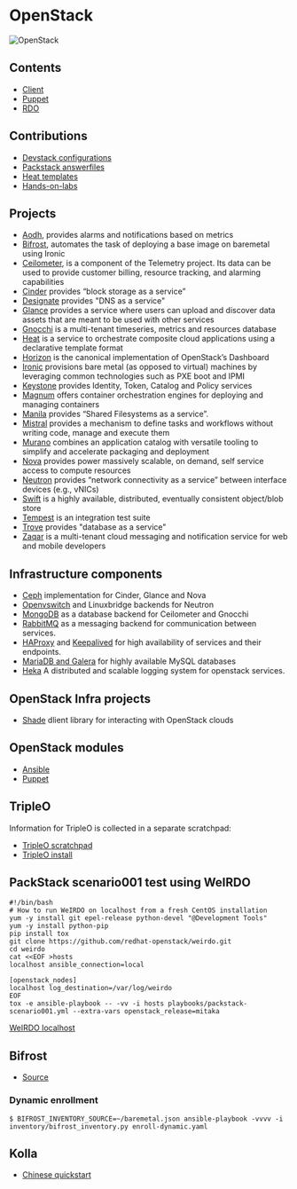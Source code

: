 OpenStack
=========

![OpenStack](http://docs.openstack.org/infra/publications/overview/graphics/openstack-cloud-software-horizontal-small.png)


## Contents

  * [Client](client.md)
  * [Puppet](puppet.md)
  * [RDO](rdo.md)


## Contributions

  * [Devstack configurations](https://github.com/gbraad/openstack-devstack-configurations)
  * [Packstack answerfiles](https://github.com/gbraad/openstack-packstack-answerfiles)
  * [Heat templates](https://github.com/gbraad/openstack-heat-templates)
  * [Hands-on-labs](https://github.com/gbraad/openstack-handsonlabs)


## Projects

  * [Aodh](http://docs.openstack.org/developer/aodh/), provides alarms and notifications based on metrics
  * [Bifrost](http://docs.openstack.org/developer/bifrost/), automates the task of deploying a base image on baremetal using Ironic
  * [Ceilometer](http://docs.openstack.org/developer/ceilometer/), is a component of the Telemetry project. Its data can be used to provide customer billing, resource tracking, and alarming capabilities
  * [Cinder](http://docs.openstack.org/developer/cinder/) provides “block storage as a service”
  * [Designate](http://docs.openstack.org/developer/designate/) provides "DNS as a service"
  * [Glance](http://docs.openstack.org/developer/glance/) provides a service where users can upload and discover data assets that are meant to be used with other services
  * [Gnocchi](http://docs.openstack.org/developer/gnocchi/) is a multi-tenant timeseries, metrics and resources database
  * [Heat](http://docs.openstack.org/developer/heat/) is a service to orchestrate composite cloud applications using a declarative template format 
  * [Horizon](http://docs.openstack.org/developer/horizon/) is the canonical implementation of OpenStack’s Dashboard
  * [Ironic](http://docs.openstack.org/developer/ironic/) provisions bare metal (as opposed to virtual) machines by leveraging common technologies such as PXE boot and IPMI
  * [Keystone](http://docs.openstack.org/developer/keystone/) provides Identity, Token, Catalog and Policy services 
  * [Magnum](http://docs.openstack.org/developer/magnum/) offers container orchestration engines for deploying and managing containers
  * [Manila](http://docs.openstack.org/developer/manila/) provides “Shared Filesystems as a service”.
  * [Mistral](http://docs.openstack.org/developer/mistral/) provides a mechanism to define tasks and workflows without writing code, manage and execute them
  * [Murano](http://docs.openstack.org/developer/murano/) combines an application catalog with versatile tooling to simplify and accelerate packaging and deployment
  * [Nova](http://docs.openstack.org/developer/nova/) provides power massively scalable, on demand, self service access to compute resources
  * [Neutron](http://docs.openstack.org/developer/neutron/) provides “network connectivity as a service” between interface devices (e.g., vNICs)
  * [Swift](http://docs.openstack.org/developer/swift/) is a highly available, distributed, eventually consistent object/blob store
  * [Tempest](http://docs.openstack.org/developer/tempest/) is an integration test suite
  * [Trove](http://docs.openstack.org/developer/trove/) provides "database as a service"
  * [Zaqar](http://docs.openstack.org/developer/zaqar/) is a multi-tenant cloud messaging and notification service for web and mobile developers


## Infrastructure components

  * [Ceph](http://ceph.com/) implementation for Cinder, Glance and Nova
  * [Openvswitch](http://openvswitch.org/) and Linuxbridge backends for Neutron
  * [MongoDB](https://www.mongodb.org/) as a database backend for Ceilometer and Gnocchi
  * [RabbitMQ](https://www.rabbitmq.com/) as a messaging backend for communication between services.
  * [HAProxy](http://www.haproxy.org/) and [Keepalived](http://www.keepalived.org/) for high availability of services and their endpoints.
  * [MariaDB and Galera](https://mariadb.com/kb/en/mariadb/galera-cluster/) for highly available MySQL databases
  * [Heka](http://hekad.readthedocs.org/) A distributed and scalable logging system for openstack services.


## OpenStack Infra projects

  * [Shade](http://docs.openstack.org/infra/shade/) dlient library for interacting with OpenStack clouds


## OpenStack modules

  * [Ansible](http://docs.ansible.com/ansible/list_of_cloud_modules.html#openstack)
  * [Puppet](http://docs.openstack.org/developer/puppet-openstack-guide/module-list.html#puppet-openstack-modules)


## TripleO

Information for TripleO is collected in a separate scratchpad:

  * [TripleO scratchpad](tripleo.md)
  * [TripleO install](//gist.github.com/gbraad/073052c08457526463369b8b80890afa)


## PackStack scenario001 test using WeIRDO

```
#!/bin/bash
# How to run WeIRDO on localhost from a fresh CentOS installation
yum -y install git epel-release python-devel "@Development Tools"
yum -y install python-pip
pip install tox
git clone https://github.com/redhat-openstack/weirdo.git
cd weirdo
cat <<EOF >hosts
localhost ansible_connection=local

[openstack_nodes]
localhost log_destination=/var/log/weirdo
EOF
tox -e ansible-playbook -- -vv -i hosts playbooks/packstack-scenario001.yml --extra-vars openstack_release=mitaka
```

[WeIRDO localhost](//gist.github.com/gbraad/073052c08457526463369b8b80890afa)


## Bifrost

  * [Source](https://github.com/openstack/bifrost)
  

### Dynamic enrollment

```
$ BIFROST_INVENTORY_SOURCE=~/baremetal.json ansible-playbook -vvvv -i inventory/bifrost_inventory.py enroll-dynamic.yaml
```


## Kolla

  * [Chinese quickstart](https://github.com/hubchao/OpenStack_Deployment/blob/master/kolla_quickstart.rst)
